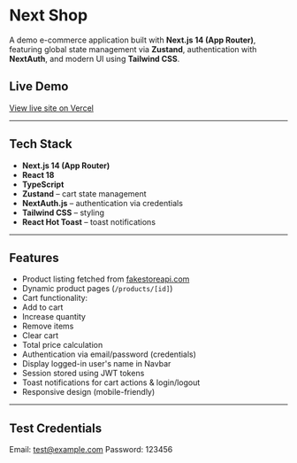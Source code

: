 #  Next Shop

A demo e-commerce application built with **Next.js 14 (App Router)**, featuring global state management via **Zustand**, authentication with **NextAuth**, and modern UI using **Tailwind CSS**.

##  Live Demo

[View live site on Vercel](https://next-shop-inky-ten.vercel.app/products)

---

##  Tech Stack

- **Next.js 14 (App Router)**
- **React 18**
- **TypeScript**
- **Zustand** – cart state management
- **NextAuth.js** – authentication via credentials
- **Tailwind CSS** – styling
- **React Hot Toast** – toast notifications

---

## Features

-  Product listing fetched from [fakestoreapi.com](https://fakestoreapi.com/)
-  Dynamic product pages (`/products/[id]`)
-  Cart functionality:
  - Add to cart
  - Increase quantity
  - Remove items
  - Clear cart
  - Total price calculation
-  Authentication via email/password (credentials)
-  Display logged-in user's name in Navbar
-  Session stored using JWT tokens
-  Toast notifications for cart actions & login/logout
-  Responsive design (mobile-friendly)

---

##  Test Credentials
Email: test@example.com
Password: 123456

